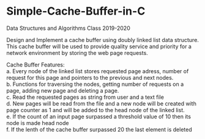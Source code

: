 # Simple-Cache-Buffer-in-C

Data Structures and Algorithms Class 2019-2020

Design and Implement a cache buffer using doubly linked list data structure. This cache buffer will be used to provide quality service and priority for a network environment by storing the web page requests.

Cache Buffer Features:<br/>
  a. Every node of the linked list stores requested page adress, number of request for this page and pointers to the previous and next nodes.<br/>
  b. Functions for traversing the nodes, getting number of requests on a page, adding new page and deleting a page.<br/>
  c. Read the requested pages as string from user and a text file<br/>
  d. New pages will be read from the file and a new node will be created with page counter as 1 and will be added to the head node of the linked list.<br/>
  e. If the count of an input page surpassed a threshold value of 10 then its node is made head node<br/>
  f. If the lenth of the cache buffer surpassed 20 the last element is deleted<br/>
  
  
